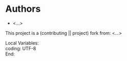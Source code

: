 # Authors
- <...>

This project is a (contributing || project) fork from: <...>

Local Variables:\
coding: UTF-8\
End: